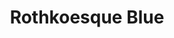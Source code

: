 ---
layout: painting
id: 6
title: "Rothkoesque Blue"
thumbnail: "RothkoBlueSmall.jpg"
image: "RothkoBlue.JPG"
teaser: "Water mixable oil paint"
description: "Commissioned for Marc & Rachel."
---
